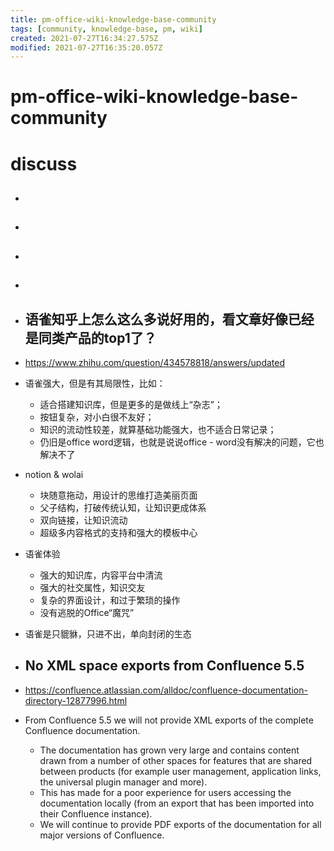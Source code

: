 ```yaml
---
title: pm-office-wiki-knowledge-base-community
tags: [community, knowledge-base, pm, wiki]
created: 2021-07-27T16:34:27.575Z
modified: 2021-07-27T16:35:20.057Z
---
```


# pm-office-wiki-knowledge-base-community

# discuss

- ## 

- ## 

- ## 

- ## 

- ## 语雀知乎上怎么这么多说好用的，看文章好像已经是同类产品的top1了？
- https://www.zhihu.com/question/434578818/answers/updated
- 语雀强大，但是有其局限性，比如：
  - 适合搭建知识库，但是更多的是做线上“杂志”；
  - 按钮复杂，对小白很不友好；
  - 知识的流动性较差，就算基础功能强大，也不适合日常记录；
  - 仍旧是office word逻辑，也就是说说office - word没有解决的问题，它也解决不了
- notion & wolai
  - 块随意拖动，用设计的思维打造美丽页面
  - 父子结构，打破传统认知，让知识更成体系
  - 双向链接，让知识流动
  - 超级多内容格式的支持和强大的模板中心
- 语雀体验
  - 强大的知识库，内容平台中清流
  - 强大的社交属性，知识交友
  - 复杂的界面设计，和过于繁琐的操作
  - 没有逃脱的Office“魔咒”

- 语雀是只貔貅，只进不出，单向封闭的生态

- ## No XML space exports from Confluence 5.5
- https://confluence.atlassian.com/alldoc/confluence-documentation-directory-12877996.html
- From Confluence 5.5 we will not provide XML exports of the complete Confluence documentation.
  - The documentation has grown very large and contains content drawn from a number of other spaces for features that are shared between products (for example user management, application links, the universal plugin manager and more). 
  - This has made for a poor experience for users accessing the documentation locally (from an export that has been imported into their Confluence instance).
  - We will continue to provide PDF exports of the documentation for all major versions of Confluence. 
